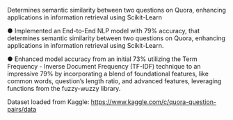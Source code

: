 Determines semantic similarity between two questions on Quora, enhancing applications in information retrieval using Scikit-Learn

● Implemented an End-to-End NLP model with 79% accuracy, that determines semantic similarity between two
questions on Quora, enhancing applications in information retrieval using Scikit-Learn.
<p>
● Enhanced model accuracy from an initial 73% utilizing the Term Frequency - Inverse Document Frequency (TF-IDF)
technique to an impressive 79% by incorporating a blend of foundational features, like common words, question’s
length ratio, and advanced features, leveraging functions from the fuzzy-wuzzy library.


Dataset loaded from Kaggle: https://www.kaggle.com/c/quora-question-pairs/data
